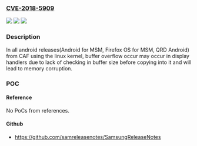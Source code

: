 ### [CVE-2018-5909](https://cve.mitre.org/cgi-bin/cvename.cgi?name=CVE-2018-5909)
![](https://img.shields.io/static/v1?label=Product&message=n%2Fa&color=blue)
![](https://img.shields.io/static/v1?label=Version&message=n%2Fa&color=blue)
![](https://img.shields.io/static/v1?label=Vulnerability&message=n%2Fa&color=brighgreen)

### Description

In all android releases(Android for MSM, Firefox OS for MSM, QRD Android) from CAF using the linux kernel, buffer overflow occur may occur in display handlers due to lack of checking in buffer size before copying into it and will lead to memory corruption.

### POC

#### Reference
No PoCs from references.

#### Github
- https://github.com/samreleasenotes/SamsungReleaseNotes

